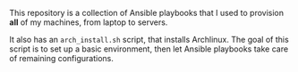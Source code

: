 This repository is a collection of Ansible playbooks that I used to provision __all__ of my machines, from laptop to servers.

It also has an `arch_install.sh` script, that installs Archlinux.
The goal of this script is to set up a basic environment, then let Ansible playbooks take care of remaining configurations.
